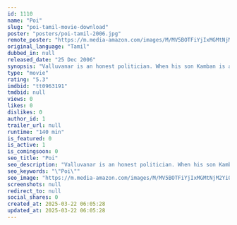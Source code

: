 ```yaml
---
id: 1110
name: "Poi"
slug: "poi-tamil-movie-download"
poster: "posters/poi-tamil-2006.jpg"
remote_poster: "https://m.media-amazon.com/images/M/MV5BOTFiYjIxMGMtNjM2Yi00M2E3LWJhNDItNmRmOGI2YTZlOWIxXkEyXkFqcGdeQXVyMTEzNzg0Mjkx._V1_SX300.jpg"
original_language: "Tamil"
dubbed_in: null
released_date: "25 Dec 2006"
synopsis: "Valluvanar is an honest politician. When his son Kamban is arrested, he refuses to bail him out of jail. The opposition party takes advantage of the situation and thus helps Kamban escape from jail."
type: "movie"
rating: "5.3"
imdbid: "tt0963191"
tmdbid: null
views: 0
likes: 0
dislikes: 0
author_id: 1
trailer_url: null
runtime: "140 min"
is_featured: 0
is_active: 1
is_comingsoon: 0
seo_title: "Poi"
seo_description: "Valluvanar is an honest politician. When his son Kamban is arrested, he refuses to bail him out of jail. The opposition party takes advantage of the situation and thus helps Kamban escape from jail."
seo_keywords: "\"Poi\""
seo_image: "https://m.media-amazon.com/images/M/MV5BOTFiYjIxMGMtNjM2Yi00M2E3LWJhNDItNmRmOGI2YTZlOWIxXkEyXkFqcGdeQXVyMTEzNzg0Mjkx._V1_SX300.jpg"
screenshots: null
redirect_to: null
social_shares: 0
created_at: 2025-03-22 06:05:28
updated_at: 2025-03-22 06:05:28
---
```


